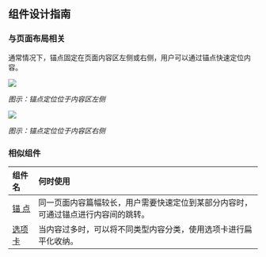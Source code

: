 ## 组件设计指南


### 与页面布局相关

通常情况下，锚点固定在页面内容区左侧或右侧，用户可以通过锚点快速定位内容。

![](https://oteam-tdesign-1258344706.cos.ap-guangzhou.myqcloud.com/site/design/%E9%A1%B5%E9%9D%A2%E5%B8%83%E5%B1%80-%E5%B7%A6%E8%BE%B9@2x.png)


<em>图示：锚点定位位于内容区左侧</em>

![](https://oteam-tdesign-1258344706.cos.ap-guangzhou.myqcloud.com/site/design/%E9%A1%B5%E9%9D%A2%E5%B8%83%E5%B1%80-%E5%8F%B3%E8%BE%B9@2x.png)

<em>图示：锚点定位位于内容区右侧</em>


### 相似组件

| 组件名 | 何时使用                                                                       |
| :----- | :----------------------------------------------------------------------------- |
| [锚 点](./anchor)  | 同一页面内容篇幅较长，用户需要快速定位到某部分内容时，可通过锚点进行内容间的跳转。 |
| [选项卡](./tabs) | 当内容过多时，可以将不同类型内容分类，使用选项卡进行扁平化收纳。                |


  